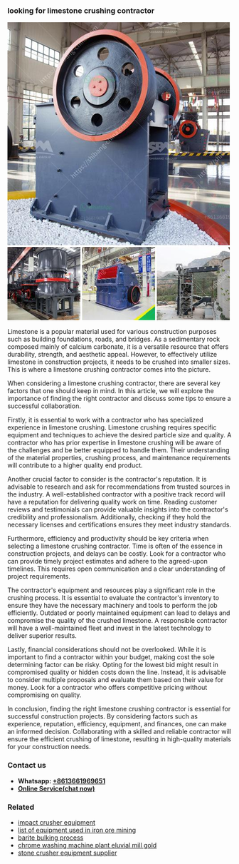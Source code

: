 <h3>looking for limestone crushing contractor</h3><img src='1708408301.jpg' alt=''><p>Limestone is a popular material used for various construction purposes such as building foundations, roads, and bridges. As a sedimentary rock composed mainly of calcium carbonate, it is a versatile resource that offers durability, strength, and aesthetic appeal. However, to effectively utilize limestone in construction projects, it needs to be crushed into smaller sizes. This is where a limestone crushing contractor comes into the picture.</p><p>When considering a limestone crushing contractor, there are several key factors that one should keep in mind. In this article, we will explore the importance of finding the right contractor and discuss some tips to ensure a successful collaboration.</p><p>Firstly, it is essential to work with a contractor who has specialized experience in limestone crushing. Limestone crushing requires specific equipment and techniques to achieve the desired particle size and quality. A contractor who has prior expertise in limestone crushing will be aware of the challenges and be better equipped to handle them. Their understanding of the material properties, crushing process, and maintenance requirements will contribute to a higher quality end product.</p><p>Another crucial factor to consider is the contractor's reputation. It is advisable to research and ask for recommendations from trusted sources in the industry. A well-established contractor with a positive track record will have a reputation for delivering quality work on time. Reading customer reviews and testimonials can provide valuable insights into the contractor's credibility and professionalism. Additionally, checking if they hold the necessary licenses and certifications ensures they meet industry standards.</p><p>Furthermore, efficiency and productivity should be key criteria when selecting a limestone crushing contractor. Time is often of the essence in construction projects, and delays can be costly. Look for a contractor who can provide timely project estimates and adhere to the agreed-upon timelines. This requires open communication and a clear understanding of project requirements.</p><p>The contractor's equipment and resources play a significant role in the crushing process. It is essential to evaluate the contractor's inventory to ensure they have the necessary machinery and tools to perform the job efficiently. Outdated or poorly maintained equipment can lead to delays and compromise the quality of the crushed limestone. A responsible contractor will have a well-maintained fleet and invest in the latest technology to deliver superior results.</p><p>Lastly, financial considerations should not be overlooked. While it is important to find a contractor within your budget, making cost the sole determining factor can be risky. Opting for the lowest bid might result in compromised quality or hidden costs down the line. Instead, it is advisable to consider multiple proposals and evaluate them based on their value for money. Look for a contractor who offers competitive pricing without compromising on quality.</p><p>In conclusion, finding the right limestone crushing contractor is essential for successful construction projects. By considering factors such as experience, reputation, efficiency, equipment, and finances, one can make an informed decision. Collaborating with a skilled and reliable contractor will ensure the efficient crushing of limestone, resulting in high-quality materials for your construction needs.</p><h3>Contact us</h3><ul><li><strong>Whatsapp:&nbsp;<a href="https://wa.me/8613661969651">+8613661969651</a></strong></li><li><a href="https://swt.shibang-china.com/?git&amp;zhl&amp;looking for limestone crushing contractor"><strong>Online Service(chat now)</strong></a></li></ul><h3>Related</h3><ul><li><a href='impact crusher equipment.md'>impact crusher equipment</a></li><li><a href='list of equipment used in iron ore mining.md'>list of equipment used in iron ore mining</a></li><li><a href='barite bulking process.md'>barite bulking process</a></li><li><a href='chrome washing machine plant eluvial mill gold.md'>chrome washing machine plant eluvial mill gold</a></li><li><a href='stone crusher equipment supplier.md'>stone crusher equipment supplier</a></li></ul>